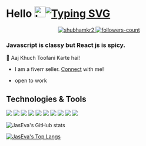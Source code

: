 
# Hello  <img src="https://github.com/codewithsonyy/codewithsonyy/assets/114895266/b9e9ff4e-8954-49d8-9018-2fbd562b42b4" alt="bootstrap" width="30" height="30"/>[![Typing SVG](https://readme-typing-svg.herokuapp.com?font=Fira+Code&pause=1000&center=true&width=435&lines=I+am+Soni+Kumari)](https://git.io/typing-svg)


<p align="center">
    <a href="https://github.com/codewithsonyy">
        <img src="https://komarev.com/ghpvc/?username=codeewithsonyy&label=Profile%20views&color=0e75b6&style=flat" alt="shubhamkr2" />
    </a>
    <a href="https://github.com/codewithsonyy?tab=followers">
        <img src="https://img.shields.io/github/followers/codewithsonyy?label=Followers&style=social" alt="followers-count">
    </a>
</p>



### Javascript is classy but React js  is spicy.

🌱 Aaj Khuch Toofani Karte hai!

- I am a fiverr seller. [Connect](https://www.fiverr.com/s/dgj0Ez) with me!

- open to work







##  Technologies & Tools
![](https://img.shields.io/badge/Code-JavaScript-informational?style=flat&color=informational&logo=javascript)
![](https://img.shields.io/badge/Code-TypeScript-informational?style=flat&color=informational)
![](https://img.shields.io/badge/Code-React-informational?style=flat&color=informational&logo=react)
![](https://img.shields.io/badge/Code-Next-informational?style=flat&color=informational&logo=Next.js)
![](https://img.shields.io/badge/Tool-Css-informational?style=flat&color=warning&logo=css)
![](https://img.shields.io/badge/Styling-Tailwind-informational?style=flat&color=warning&logo=tailwind)
![](https://img.shields.io/badge/Code-Node-informational?style=flat&color=informational&logo=node.js)
![](https://img.shields.io/badge/Db-Mongodb-informational?style=flat&color=warning&logo=mongodb)
![](https://img.shields.io/badge/Backend-Express-informational?style=flat&color=warning&logo=express)
![](https://img.shields.io/badge/versionC-Git-informational?style=flat&color=warning&logo=git)








![JasEva's GitHub stats](https://github-readme-stats.vercel.app/api?username=codewithsonyy&show_icons=true&theme=radical)<br>

[![JasEva's Top Langs](https://github-readme-stats.vercel.app/api/top-langs/?username=codewithsonyy&layout=compact&theme=radical)](https://github.com/jaseva/github-readme-stats)

